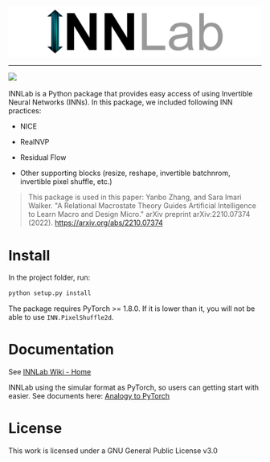 ![](./images/INNLab.png)

--------------------------------------------------------------------------------


![](https://img.shields.io/static/v1?label=pytorch&message=≥1.8.0&color=yellow)

INNLab is a Python package that provides easy access of using Invertible Neural Networks (INNs). In this package, we included following INN practices:

* NICE
* RealNVP
* Residual Flow

* Other supporting blocks (resize, reshape, invertible batchnrom, invertible pixel shuffle, etc.)

> This package is used in this paper: Yanbo Zhang, and Sara Imari Walker. "A Relational Macrostate Theory Guides Artificial Intelligence to Learn Macro and Design Micro." arXiv preprint arXiv:2210.07374 (2022). https://arxiv.org/abs/2210.07374

# Install

In the project folder, run:

```bash
python setup.py install
```

The package requires PyTorch >= 1.8.0. If it is lower than it, you will not be able to use `INN.PixelShuffle2d`.

# Documentation

See [INNLab Wiki - Home](https://github.com/ELIFE-ASU/INNLab/wiki)

INNLab using the simular format as PyTorch, so users can getting start with easier. See documents here: [Analogy to PyTorch](https://github.com/ELIFE-ASU/INNLab/wiki/Analogy-to-PyTorch)

# License

This work is licensed under a GNU General Public License v3.0
